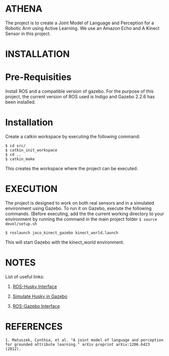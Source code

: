 # ATHENA
The project is to create a Joint Model of Language and Perception for a Robotic Arm using Active Learning. We use an Amazon Echo and A Kinect Sensor in this project.

INSTALLATION
============
Pre-Requisities
===============
Install ROS and a compatible version of gazebo. For the purpose of this project, the current version of ROS used is Indigo and Gazebo 2.2.6 has been installed.

Installation
================
Create a catkin workspace by executing the following command:
```
$ cd src/
$ catkin_init_workspace
$ cd ..
$ catkin_make
```
This creates the workspace where the project can be executed.

EXECUTION
=========
The project is designed to work on both real sensors and in a simulated environment using Gazebo. To run it on Gazebo, execute the following commands. (Before executing, add the the current working directory to your environment by running the command in the main project folder ```$ source devel/setup.sh```

```
$ roslaunch jaco_kinect_gazebo kinect_world.launch
```
This will start Gazebo with the kinect_world environment.

NOTES
=====
List of useful links:
1. [ROS-Husky Interface](http://www.clearpathrobotics.com/2014/03/ros-101-drive-husky/)

2. [Simulate Husky in Gazebo](http://www.clearpathrobotics.com/2013/11/husky-simulation-in-gazebo/)

3. [ROS-Gazebo Interface](http://www.generationrobots.com/en/content/75-gazebo-and-ros)

REFERENCES
==========
```
1. Matuszek, Cynthia, et al. "A joint model of language and perception for grounded attribute learning." arXiv preprint arXiv:1206.6423 (2012).
```

